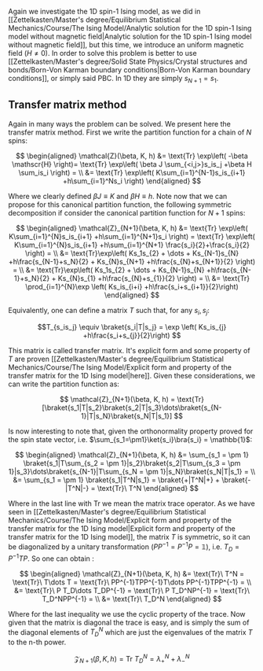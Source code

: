 Again we investigate the 1D spin-1 Ising model, as we did in [[Zettelkasten/Master's degree/Equilibrium Statistical Mechanics/Course/The Ising Model/Analytic solution for the 1D spin-1 Ising model without magnetic field|Analytic solution for the 1D spin-1 Ising model without magnetic field]], but this time, we introduce an uniform magnetic field $(H \neq 0)$.
In order to solve this problem is better to use [[Zettelkasten/Master's degree/Solid State Physics/Crystal structures and bonds/Born-Von Karman boundary conditions|Born-Von Karman boundary conditions]], or simply said PBC. In 1D they are simply $s_{N+1} = s_1$.
## Transfer matrix method

Again in many ways the problem can be solved. We present here the transfer matrix method.
First we write the partition function for a chain of $N$ spins:

$$
\begin{aligned}
\mathcal{Z}(\beta, K, h) &= \text{Tr} \exp\left( -\beta \mathscr{H} \right)= \text{Tr} \exp\left( \beta J \sum_{<i,j>}s_is_j +\beta H \sum_is_i \right) = \\
&= \text{Tr} \exp\left( K\sum_{i=1}^{N-1}s_is_{i+1} +h\sum_{i=1}^Ns_i \right)
\end{aligned}
$$

Where we clearly defined $\beta J \equiv K$ and $\beta H \equiv h$.
Note now that we can propose for this canonical partition function, the following symmetric decomposition if consider the canonical partition function for $N+1$ spins:

$$
\begin{aligned}
\mathcal{Z}_{N+1}(\beta, K, h) &= \text{Tr} \exp\left( K\sum_{i=1}^{N}s_is_{i+1} +h\sum_{i=1}^{N+1}s_i \right) = \text{Tr} \exp\left( K\sum_{i=1}^{N}s_is_{i+1} +h\sum_{i=1}^{N+1} \frac{s_i}{2}+\frac{s_i}{2} \right) = \\
&= \text{Tr}\exp\left( Ks_1s_{2} + \dots + Ks_{N-1}s_{N} +h\frac{s_{N-1}+s_N}{2} + Ks_{N}s_{N+1} +h\frac{s_{N}+s_{N+1}}{2} \right) = \\
&= \text{Tr}\exp\left( Ks_1s_{2} + \dots + Ks_{N-1}s_{N} +h\frac{s_{N-1}+s_N}{2} + Ks_{N}s_{1} +h\frac{s_{N}+s_{1}}{2} \right) = \\
&= \text{Tr} \prod_{i=1}^{N}\exp \left( Ks_is_{i+i} +h\frac{s_i+s_{i+1}}{2}\right)
\end{aligned}
$$

Equivalently, one can define a matrix $T$ such that, for any $s_i, s_j$:

$$T_{s_is_j} \equiv \braket{s_i|T|s_j} = \exp \left( Ks_is_{j} +h\frac{s_i+s_{j}}{2}\right) $$

This matrix is called transfer matrix. It's explicit form and some property of $T$ are proven [[Zettelkasten/Master's degree/Equilibrium Statistical Mechanics/Course/The Ising Model/Explicit form and property of the transfer matrix for the 1D Ising model|here]].
Given these considerations, we can write the partition function as:

$$ \mathcal{Z}_{N+1}(\beta, K, h) = \text{Tr}[\braket{s_1|T|s_2}\braket{s_2|T|s_3}\dots\braket{s_{N-1}|T|s_N}\braket{s_N|T|s_1}] $$

Is now interesting to note that, given the orthonormality property proved for the spin state vector, i.e. $\sum_{s_1=\pm1}\ket{s_i}\bra{s_i} = \mathbb{1}$:

$$ 
\begin{aligned}
\mathcal{Z}_{N+1}(\beta, K, h) &= \sum_{s_1 = \pm 1}  \braket{s_1|T\sum_{s_2 = \pm 1}|s_2}\braket{s_2|T\sum_{s_3 = \pm 1}|s_3}\dots\braket{s_{N-1}|T\sum_{s_N = \pm 1}|s_N}\braket{s_N|T|s_1} = \\
&= \sum_{s_1 = \pm 1} \braket{s_1|T^N|s_1} = \braket{+|T^N|+} + \braket{-|T^N|-} = \text{Tr}\ T^N 
\end{aligned}
$$

Where in the last line with $\text{Tr}$ we mean the matrix trace operator.
As we have seen in [[Zettelkasten/Master's degree/Equilibrium Statistical Mechanics/Course/The Ising Model/Explicit form and property of the transfer matrix for the 1D Ising model|Explicit form and property of the transfer matrix for the 1D Ising model]], the matrix $T$ is symmetric, so it can be diagonalized by a unitary transformation $(PP^{-1}=P^{-1}P=\mathbb{1})$, i.e. $T_D = P^{-1}TP$.
So one can obtain :

$$ 
\begin{aligned}
\mathcal{Z}_{N+1}(\beta, K, h) &= \text{Tr}\ T^N = \text{Tr}\ T\dots T = \text{Tr}\ PP^{-1}TPP^{-1}T\dots PP^{-1}TPP^{-1} = \\
&= \text{Tr}\ P T_D\dots T_DP^{-1} = \text{Tr}\ P T_D^NP^{-1} = \text{Tr}\ T_D^NPP^{-1} = \\
&= \text{Tr}\ T_D^N
\end{aligned}
$$

Where for the last inequality we use the cyclic property of the trace. Now given that the matrix is diagonal the trace is easy, and is simply the sum of the diagonal elements of $T_D^N$ which are just the eigenvalues of the matrix $T$ to the n-th power.

$$ \mathcal{Z}_{N+1}(\beta, K, h) = \text{Tr}\ T_D^N = \lambda_+^N + \lambda_-^N
 $$

